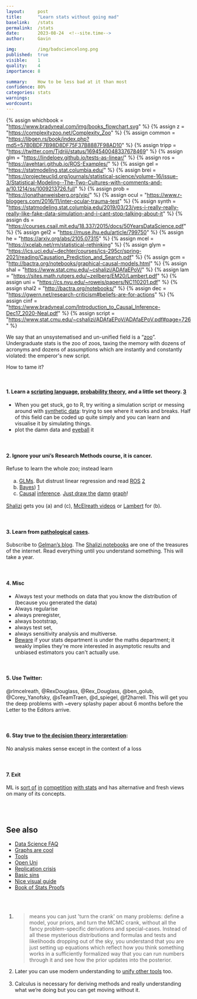 ```yaml
---
layout:     post
title:      "Learn stats without going mad"
baselink:   /stats
permalink:  /stats
date:       2023-08-24  <!--site.time-->
author:     Gavin

img:        /img/badsciencelong.png
published:  true
visible:    1
quality:    4
importance: 8

summary:    How to be less bad at it than most
confidence: 80%
categories: stats
warnings:   
wordcount:      
---
```



{%  assign whichbook = "https://www.bradyneal.com/img/books_flowchart.svg"  %}
{%  assign z = "https://complexityzoo.net/Complexity_Zoo"    %}
{%  assign common = "https://libgen.rs/book/index.php?md5=57B0BDF7B98D8DF75F37B8887F98AD10"    %}
{%  assign tripp = "https://twitter.com/Tjdriii/status/1694540048337678469"    %}
{%  assign glm = "https://lindeloev.github.io/tests-as-linear/"   %}
{%  assign ros = "https://avehtari.github.io/ROS-Examples/"   %}
{%  assign gel = "https://statmodeling.stat.columbia.edu/"    %}
{%  assign brei = "https://projecteuclid.org/journals/statistical-science/volume-16/issue-3/Statistical-Modeling--The-Two-Cultures-with-comments-and-a/10.1214/ss/1009213726.full"    %}
{%  assign prob = "https://jonathanweisberg.org/vip/"    %}
{%  assign ocul = "https://www.r-bloggers.com/2016/11/inter-ocular-trauma-test"    %}
{%  assign synth = "https://statmodeling.stat.columbia.edu/2019/03/23/yes-i-really-really-really-like-fake-data-simulation-and-i-cant-stop-talking-about-it" %}
{%  assign ds = "https://courses.csail.mit.edu/18.337/2015/docs/50YearsDataScience.pdf"    %}
{%  assign gel2 = "https://muse.jhu.edu/article/799750" %}
{%  assign he = "https://arxiv.org/abs/2105.07315"    %}
{%  assign mcel = "https://xcelab.net/rm/statistical-rethinking"  %}
{%  assign glym = "https://ics.uci.edu/~dechter/courses/ics-295cr/spring-2021/reading/Causation_Prediction_and_Search.pdf"  %}
{%  assign gcm = "http://bactra.org/notebooks/graphical-causal-models.html"  %}
{%  assign shal = "https://www.stat.cmu.edu/~cshalizi/ADAfaEPoV/" %}
{%  assign lam = "https://sites.math.rutgers.edu/~zeilberg/EM20/Lambert.pdf"   %}
{%  assign uni = "https://cs.nyu.edu/~roweis/papers/NC110201.pdf" %}
{%  assign shal2 = "http://bactra.org/notebooks/" %}
{%  assign dec = "https://gwern.net/research-criticism#beliefs-are-for-actions" %}
{%  assign cinf = "https://www.bradyneal.com/Introduction_to_Causal_Inference-Dec17_2020-Neal.pdf"   %}
{%  assign script = "https://www.stat.cmu.edu/~cshalizi/ADAfaEPoV/ADAfaEPoV.pdf#page=726"   %}



We say that an unsystematised and un-unified field is a “<a href="{{z}}">zoo</a>”. Undergraduate stats is the zoo of zoos, taxing the memory with dozens of acronyms and dozens of assumptions which are instantly and constantly violated: the emperor's new script. 

How to tame it?

<br>

#### 1. Learn a <a href="{{script}}">scripting language</a>, <a href="{{prob}}">probability theory</a>, and a little set theory. <a href="#fn:3" id="fnref:3">3</a><br>
* When you get stuck, go to R, try writing a simulation script or messing around with <a href="{{synth}}">synthetic data</a>: trying to see where it works and breaks. Half of this field can be coded up quite simply and you can learn and visualise it by simulating things.<br>
* plot the damn data and <a href="{{ocul}}">eyeball</a> it
<br><br><br>

#### 2. Ignore your uni’s Research Methods course, it is cancer. 

Refuse to learn the whole zoo; instead learn <br><br>
&nbsp;&nbsp;&nbsp;&nbsp;    a. <a href="{{glm}}">GLMs</a>. But distrust linear regression and read <a href="{{ros}}">ROS</a> <a href="#fn:2" id="fnref:2">2</a><br>
&nbsp;&nbsp;&nbsp;&nbsp; b. <a href="{{mcel}}">Bayes</a>) <a href="#fn:1" id="fnref:1">1</a><br>
&nbsp;&nbsp;&nbsp;&nbsp;    c. <a href="{{glym}}">Causal</a> <a href="{{cinf}}">inference</a>. <a href="{{whichbook}}">Just draw the</a> <a href="{{gcm}}">damn</a> <a href="/graphs">graph</a>!<br><br>
<a href="{{shal}}">Shalizi</a> gets you (a) and (c), <a href="{{mcel}}">McElreath videos</a> or <a href="{{lam}}">Lambert</a> for (b). 
<br><br><br>
#### 3. Learn from <a href="{{common}}">pathological</a> <a href="/psych">cases</a>. 

Subscribe to <a href="{{gel}}">Gelman’s blog</a>. The <a href="{{shal2}}">Shalizi notebooks</a> are one of the treasures of the internet. Read everything until you understand something. This will take a year.<br><br><br>


#### 4. Misc
* Always test your methods on data that you know the distribution of (because you generated the data)
* Always regularise
* always preregister, 
* always bootstrap, 
* always test set, 
* always sensitivity analysis and multiverse.
* <a href="{{tripp}}">Beware</a> if your stats department is under the maths department; it weakly implies they're more interested in asymptotic results and unbiased estimators you can't actually use.<br><br><br>

#### 5. Use Twitter: 

@rlmcelreath, @RexDouglass, @Rex_Douglass, @ben_golub, @Corey_Yanofsky, @sTeamTraen, @d_spiegel, @f2harrell. This will get you the deep problems with ~every splashy paper about 6 months before the Letter to the Editors arrive.
<br><br><br>
#### 6. Stay true to <a href="{{dec}}">the decision theory interpretation</a>: 

No analysis makes sense except in the context of a loss <br><br><br>

####  7. Exit

ML is <a href="{{breiman}}">sort of</a> <a href="{{ds}}">in</a> <a href="{{gel2}}">competition</a> <a href="{{he}}">with stats</a> and has alternative and fresh views on many of its concepts.


<br><br>


## See also

* <a href="/data-science">Data Science FAQ</a>
* <a href="/graphs">Graphs are cool</a>
* <a href="/tools">Tools</a>
* <a href="/ou">Open Uni</a>
* [Replication crisis](https://docs.google.com/document/d/1yj0k1D--WMNaDve0VTYsK5RWm5V7r4WbH_XO2CnjTec/edit)
* [Basic sins](https://theconversation.com/the-seven-deadly-sins-of-statistical-misinterpretation-and-how-to-avoid-them-74306)
* [Nice visual guide](https://www.stuartmcnaylor.com/ten_stats_mistakes/)
* [Book of Stats Proofs](https://statproofbook.github.io/I/ToC)

<br><br>


<div class="footnotes">

<ol>
    <!-- 1 -->
    <li class="footnote" id="fn:1">
        <blockquote>
            means you can just 'turn the crank' on many problems: define a model, your priors, and turn the MCMC crank, without all the fancy problem-specific derivations and special-cases. Instead of all these mysterious distributions and formulas and tests and likelihoods dropping out of the sky, you understand that you are just setting up equations which reflect how you think something works in a sufficiently formalized way that you can run numbers through it and see how the prior updates into the posterior.
        </blockquote>
    </li>
<!--  -->
    <li class="footnote" id="fn:2">
        Later you can use modern understanding to <a href="{{uni}}">unify other tools</a> too.<br><br>
    </li>
<!--  -->
    <li class="footnote" id="fn:3">
     Calculus is necessary for deriving methods and really understanding what we’re doing but you can get moving without it.
    </li>

</ol>

</div>